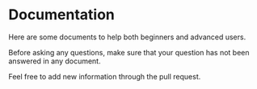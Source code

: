 ﻿# Documentation

Here are some documents to help both beginners and advanced users.

Before asking any questions, make sure that your question has not been answered in any document.

Feel free to add new information through the pull request.